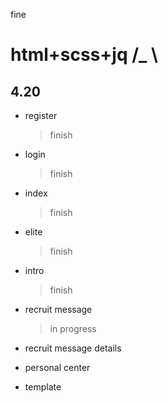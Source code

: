 
fine
# html+scss+jq /_ \

## 4.20
* register 
    > finish

* login 
    > finish

* index 
    > finish

* elite
    > finish

* intro 
    > finish

* recruit message
    > in progress 
    
* recruit message details

* personal center

* template

